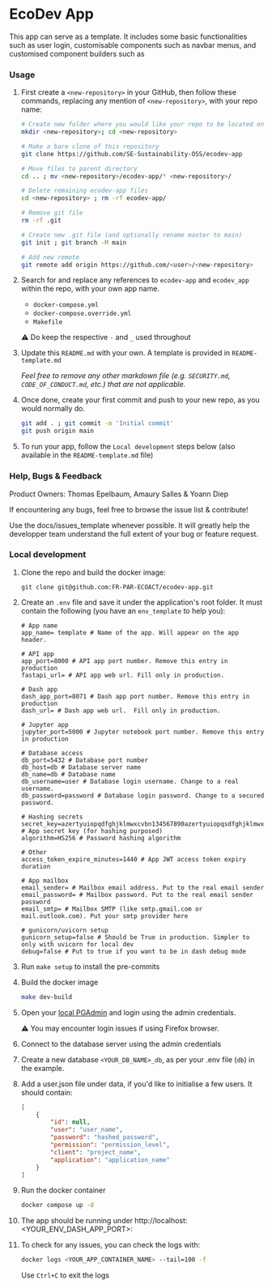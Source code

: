 
# EcoDev App

This app can serve as a template. It includes some basic functionalities such as user login,
customisable components such as navbar menus, and customised component builders such as

### Usage
1. First create a `<new-repository>` in your GitHub, then follow these commands, replacing any mention of `<new-repository>`, with your repo name:

    ```bash
    # Create new folder where you would like your repo to be located on your machine
    mkdir <new-repository>; cd <new-repository>

    # Make a bare clone of this repository
    git clone https://github.com/SE-Sustainability-OSS/ecodev-app

    # Move files to parent directory
    cd .. ; mv <new-repository>/ecodev-app/* <new-repository>/

    # Delete remaining ecodev-app files
    cd <new-repository> ; rm -rf ecodev-app/

    # Remove git file
    rm -rf .git

    # Create new .git file (and optionally rename master to main)
    git init ; git branch -M main

    # Add new remote
    git remote add origin https://github.com/<user>/<new-repository>
    ```


2. Search for and replace any references to `ecodev-app` and `ecodev_app` within the repo, with your own app name.

    - `docker-compose.yml`
    - `docker-compose.override.yml`
    - `Makefile`

    :warning: Do keep the respective `-` and `_` used throughout


3. Update this `README.md` with your own. A template is provided in `README-template.md`

    _Feel free to remove any other markdown file (e.g. `SECURITY.md`, `CODE_OF_CONDUCT.md`, etc.) that are not applicable._

4. Once done, create your first commit and push to your new repo, as you would normally do.
    ```bash
    git add . ; git commit -m 'Initial commit'
    git push origin main
    ```

5. To run your app, follow the `Local development` steps below (also available in the `README-template.md` file)


### Help, Bugs & Feedback

Product Owners: Thomas Epelbaum, Amaury Salles & Yoann Diep

If encountering any bugs, feel free to browse the issue list & contribute!

Use the docs/issues_template whenever possible. It will greatly help the developper team understand the full extent of your bug or feature request.


### Local development

1. Clone the repo and build the docker image:

    ```git
    git clone git@github.com:FR-PAR-ECOACT/ecodev-app.git
    ```

2. Create an `.env` file and save it under the application's root folder. It must contain the following (you have an `env_template` to help you):
    ```.env
    # App name
    app_name= template # Name of the app. Will appear on the app header.

    # API app
    app_port=8000 # API app port number. Remove this entry in production
    fastapi_url= # API app web url. Fill only in production.

    # Dash app
    dash_app_port=8071 # Dash app port number. Remove this entry in production
    dash_url= # Dash app web url.  Fill only in production.

    # Jupyter app
    jupyter_port=5000 # Jupyter notebook port number. Remove this entry in production

    # Database access
    db_port=5432 # Database port number
    db_host=db # Database server name
    db_name=db # Database name
    db_username=user # Database login username. Change to a real username.
    db_password=password # Database login password. Change to a secured password.

    # Hashing secrets
    secret_key=azertyuiopqdfghjklmwxcvbn134567890azertyuiopqsdfghjklmwxcvbn1234567890 # App secret key (for hashing purposed)
    algorithm=HS256 # Password hashing algorithm

    # Other
    access_token_expire_minutes=1440 # App JWT access token expiry duration

    # App mailbox
    email_sender= # Mailbox email address. Put to the real email sender
    email_password= # Mailbox password. Put to the real email sender password
    email_smtp= # Mailbox SMTP (like smtp.gmail.com or mail.outlook.com). Put your smtp provider here

    # gunicorn/uvicorn setup
    gunicorn_setup=false # Should be True in production. Simpler to only with uvicorn for local dev
    debug=false # Put to true if you want to be in dash debug mode
    ```


3. Run `make setup` to install the pre-commits

4. Build the docker image
    ```bash
    make dev-build
    ```

5. Open your [local PGAdmin](http://localhost:5054) and login using the admin credentials.

    ⚠️ You may encounter login issues if using Firefox browser.

6. Connect to the database server using the admin credentials

7. Create a new database `<YOUR_DB_NAME>_db`, as per your .env file (`db`) in the example.

8. Add a user.json file under data, if you'd like to initialise a few users. It should contain:
    ```json
    [
        {
            "id": null,
            "user": "user_name",
            "password": "hashed_password",
            "permission": "permission_level",
            "client": "project_name",
            "application": "application_name"
        }
    ]
    ```


9. Run the docker container

    ```bash
    docker compose up -d
    ```

10. The app should be running under http://localhost: <YOUR_ENV_DASH_APP_PORT>:


10. To check for any issues, you can check the logs with:

    ```bash
    docker logs <YOUR_APP_CONTAINER_NAME> --tail=100 -f
    ```

    Use `Ctrl+C` to exit the logs
